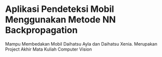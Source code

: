 # Aplikasi Pendeteksi Mobil Menggunakan Metode NN Backpropagation
Mampu Membedakan Mobil Daihatsu Ayla dan Daihatsu Xenia. Merupakan Project Akhir Mata Kuliah Computer Vision
